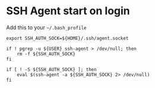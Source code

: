 # SSH Agent start on login

Add this to your `~/.bash_profile`

```
export SSH_AUTH_SOCK=${HOME}/.ssh/agent.socket

if ! pgrep -u ${USER} ssh-agent > /dev/null; then
    rm -f ${SSH_AUTH_SOCK}
fi

if [ ! -S ${SSH_AUTH_SOCK} ]; then
    eval $(ssh-agent -a ${SSH_AUTH_SOCK} 2> /dev/null)
fi
```
